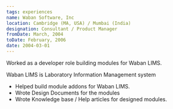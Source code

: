 ```yaml
---
tags: experiences
name: Waban Software, Inc
location: Cambridge (MA, USA) / Mumbai (India)
designation: Consultant / Product Manager
fromDate: March, 2004
toDate: February, 2006
date: 2004-03-01
---
```


Worked as a developer role building modules for Waban LIMS.

Waban LIMS is Laboratory Information Management system

* Helped build module addons for Waban LIMS.
* Wrote Design Documents for the modules
* Wrote Knowledge base / Help articles for designed modules.
